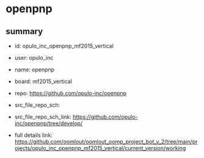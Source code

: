 # openpnp
 
## summary 
* id: opulo_inc_openpnp_mf2015_vertical
* user: opulo_inc
* name: openpnp
* board: mf2015_vertical
* repo: https://github.com/opulo-inc/openpnp



* src_file_repo_sch: 
* src_file_repo_sch_link: https://github.com/opulo-inc/openpnp/tree/develop/
* full details link: https://github.com/oomlout/oomlout_oomp_project_bot_v_2/tree/main/projects/opulo_inc_openpnp_mf2015_vertical/current_version/working  







